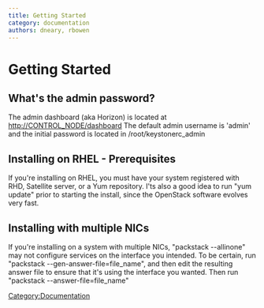 ```yaml
---
title: Getting Started
category: documentation
authors: dneary, rbowen
---
```


# Getting Started

## What's the admin password?

The admin dashboard (aka Horizon) is located at <http://CONTROL_NODE/dashboard> The default admin username is 'admin' and the initial password is located in /root/keystonerc_admin

## Installing on RHEL - Prerequisites

If you're installing on RHEL, you must have your system registered with RHD, Satellite server, or a Yum repository. I'ts also a good idea to run "yum update" prior to starting the install, since the OpenStack software evolves very fast.

## Installing with multiple NICs

If you're installing on a system with multiple NICs, "packstack --allinone" may not configure services on the interface you intended. To be certain, run "packstack --gen-answer-file=file_name", and then edit the resulting answer file to ensure that it's using the interface you wanted. Then run "packstack --answer-file=file_name"

<Category:Documentation>
